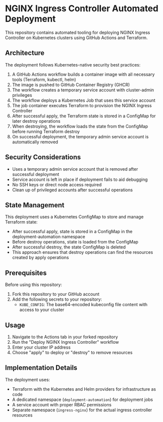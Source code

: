 # NGINX Ingress Controller Automated Deployment

This repository contains automated tooling for deploying NGINX Ingress Controller on Kubernetes clusters using GitHub Actions and Terraform.

## Architecture

The deployment follows Kubernetes-native security best practices:

1. A GitHub Actions workflow builds a container image with all necessary tools (Terraform, kubectl, helm)
2. The image is pushed to GitHub Container Registry (GHCR)
3. The workflow creates a temporary service account with cluster-admin privileges
4. The workflow deploys a Kubernetes Job that uses this service account
5. The job container executes Terraform to provision the NGINX Ingress Controller
6. After successful apply, the Terraform state is stored in a ConfigMap for later destroy operations
7. When destroying, the workflow loads the state from the ConfigMap before running Terraform destroy
8. On successful deployment, the temporary admin service account is automatically removed

## Security Considerations

- Uses a temporary admin service account that is removed after successful deployment
- Service account is left in place if deployment fails to aid debugging
- No SSH keys or direct node access required
- Clean up of privileged accounts after successful operations

## State Management

This deployment uses a Kubernetes ConfigMap to store and manage Terraform state:

- After successful apply, state is stored in a ConfigMap in the deployment-automation namespace
- Before destroy operations, state is loaded from the ConfigMap
- After successful destroy, the state ConfigMap is deleted
- This approach ensures that destroy operations can find the resources created by apply operations

## Prerequisites

Before using this repository:

1. Fork this repository to your GitHub account
2. Add the following secrets to your repository:
   - `KUBE_CONFIG`: The base64-encoded kubeconfig file content with access to your cluster

## Usage

1. Navigate to the Actions tab in your forked repository
2. Run the "Deploy NGINX Ingress Controller" workflow
3. Enter your cluster IP address
4. Choose "apply" to deploy or "destroy" to remove resources

## Implementation Details

The deployment uses:
- Terraform with the Kubernetes and Helm providers for infrastructure as code
- A dedicated namespace (`deployment-automation`) for deployment jobs
- A service account with proper RBAC permissions
- Separate namespace (`ingress-nginx`) for the actual ingress controller resources
